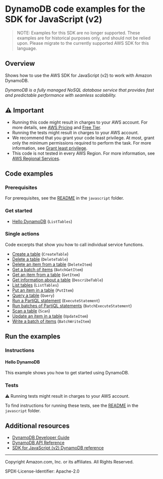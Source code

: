 # DynamoDB code examples for the SDK for JavaScript (v2)

> NOTE: Examples for this SDK are no longer supported.
> These examples are for historical purposes only, and should not be relied upon.
> Please migrate to the currently supported AWS SDK for this language.

## Overview

Shows how to use the AWS SDK for JavaScript (v2) to work with Amazon DynamoDB.

<!--custom.overview.start-->
<!--custom.overview.end-->

_DynamoDB is a fully managed NoSQL database service that provides fast and predictable performance with seamless scalability._

## ⚠ Important

* Running this code might result in charges to your AWS account. For more details, see [AWS Pricing](https://aws.amazon.com/pricing/?aws-products-pricing.sort-by=item.additionalFields.productNameLowercase&aws-products-pricing.sort-order=asc&awsf.Free%20Tier%20Type=*all&awsf.tech-category=*all) and [Free Tier](https://aws.amazon.com/free/?all-free-tier.sort-by=item.additionalFields.SortRank&all-free-tier.sort-order=asc&awsf.Free%20Tier%20Types=*all&awsf.Free%20Tier%20Categories=*all).
* Running the tests might result in charges to your AWS account.
* We recommend that you grant your code least privilege. At most, grant only the minimum permissions required to perform the task. For more information, see [Grant least privilege](https://docs.aws.amazon.com/IAM/latest/UserGuide/best-practices.html#grant-least-privilege).
* This code is not tested in every AWS Region. For more information, see [AWS Regional Services](https://aws.amazon.com/about-aws/global-infrastructure/regional-product-services).

<!--custom.important.start-->
<!--custom.important.end-->

## Code examples

### Prerequisites

For prerequisites, see the [README](../../README.md#Prerequisites) in the `javascript` folder.


<!--custom.prerequisites.start-->
<!--custom.prerequisites.end-->

### Get started

- [Hello DynamoDB](None) (`ListTables`)


### Single actions

Code excerpts that show you how to call individual service functions.

- [Create a table](ddb_createtable.js#L28) (`CreateTable`)
- [Delete a table](ddb_deletetable.js#L28) (`DeleteTable`)
- [Delete an item from a table](ddb_deleteitem.js#L28) (`DeleteItem`)
- [Get a batch of items](ddb_batchgetitem.js#L28) (`BatchGetItem`)
- [Get an item from a table](ddb_getitem.js#L28) (`GetItem`)
- [Get information about a table](ddb_describetable.js#L28) (`DescribeTable`)
- [List tables](ddb_listtables.js#L28) (`ListTables`)
- [Put an item in a table](ddb_putitem.js#L28) (`PutItem`)
- [Query a table](ddbdoc_query.js#L28) (`Query`)
- [Run a PartiQL statement](None) (`ExecuteStatement`)
- [Run batches of PartiQL statements](None) (`BatchExecuteStatement`)
- [Scan a table](ddb_scan.js#L28) (`Scan`)
- [Update an item in a table](None) (`UpdateItem`)
- [Write a batch of items](ddb_batchwriteitem.js#L28) (`BatchWriteItem`)


<!--custom.examples.start-->
<!--custom.examples.end-->

## Run the examples

### Instructions


<!--custom.instructions.start-->
<!--custom.instructions.end-->

#### Hello DynamoDB

This example shows you how to get started using DynamoDB.



### Tests

⚠ Running tests might result in charges to your AWS account.


To find instructions for running these tests, see the [README](../../README.md#Tests)
in the `javascript` folder.



<!--custom.tests.start-->
<!--custom.tests.end-->

## Additional resources

- [DynamoDB Developer Guide](https://docs.aws.amazon.com/amazondynamodb/latest/developerguide/Introduction.html)
- [DynamoDB API Reference](https://docs.aws.amazon.com/amazondynamodb/latest/APIReference/Welcome.html)
- [SDK for JavaScript (v2) DynamoDB reference](https://docs.aws.amazon.com/AWSJavaScriptSDK/latest/AWS/Dynamodb.html)

<!--custom.resources.start-->
<!--custom.resources.end-->

---

Copyright Amazon.com, Inc. or its affiliates. All Rights Reserved.

SPDX-License-Identifier: Apache-2.0